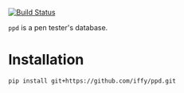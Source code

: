 [![Build Status](https://secure.travis-ci.org/iffy/ppd.png?branch=master)](http://travis-ci.org/iffy/ppd)

`ppd` is a pen tester's database.


# Installation #

    pip install git+https://github.com/iffy/ppd.git
